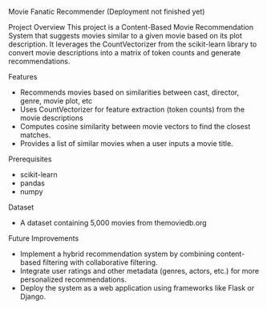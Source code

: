 Movie Fanatic Recommender (Deployment not finished yet)

Project Overview
This project is a Content-Based Movie Recommendation System that suggests movies similar to a given movie based on its plot description. It leverages the CountVectorizer from the scikit-learn library to convert movie descriptions into a matrix of token counts and generate recommendations.

Features
- Recommends movies based on similarities between cast, director, genre, movie plot, etc
- Uses CountVectorizer for feature extraction (token counts) from the movie descriptions
- Computes cosine similarity between movie vectors to find the closest matches.
- Provides a list of similar movies when a user inputs a movie title.

Prerequisites
- scikit-learn
- pandas
- numpy

Dataset
- A dataset containing 5,000 movies from themoviedb.org

Future Improvements
- Implement a hybrid recommendation system by combining content-based filtering with collaborative filtering.
- Integrate user ratings and other metadata (genres, actors, etc.) for more personalized recommendations.
- Deploy the system as a web application using frameworks like Flask or Django.

